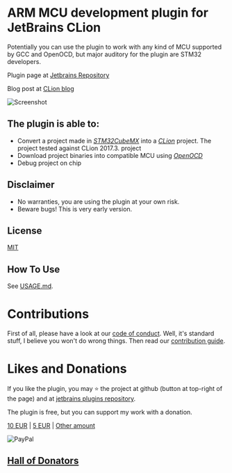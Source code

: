 ARM MCU development plugin for JetBrains CLion 
====

Potentially you can use the plugin to work with any kind of MCU supported by GCC and OpenOCD, but major auditory for 
the plugin are STM32 developers. 

Plugin page at [Jetbrains Repository](https://plugins.jetbrains.com/plugin/10115)

Blog post at [CLion blog](https://blog.jetbrains.com/clion/2017/12/clion-for-embedded-development-part-ii)

![Screenshot](screen1.png)

The plugin is able to:
---
 * Convert a project made in *[STM32CubeMX](http://www.st.com/en/development-tools/stm32cubemx.html)* into a  *[CLion](https://www.jetbrains.com/clion/)* project. The project tested against CLion 2017.3.
 project
 * Download project binaries into compatible MCU using *[OpenOCD](http://openocd.org/)*
 * Debug project on chip
 

Disclaimer
---
 * No warranties, you are using the plugin at your own risk.
 * Beware bugs! This is very early version.

License
---
[MIT](LICENSE.txt)

How To Use
---
See [USAGE.md](USAGE.md).

Contributions
===
First of all, please have a look at our [code of conduct](CODE_OF_CONDUCT.txt). Well, it's standard stuff, I believe you won't do wrong things. Then read our [contribution guide](CONTRIBUTING.md). 

Likes and Donations
===

If you like the plugin, you may :star: the project at github (button at top-right of the page) and at [jetbrains plugins repository](https://plugins.jetbrains.com/plugin/10115).

The plugin is free, but you can support my work with a donation. 

[10 EUR](https://paypal.me/elmot/10eur) |
[5 EUR](https://paypal.me/elmot/5eur) |
[Other amount](https://paypal.me/elmot)

![PayPal](https://www.paypalobjects.com/webstatic/mktg/Logo/pp-logo-100px.png)

[Hall of Donators](DONATIONS.md)
--

